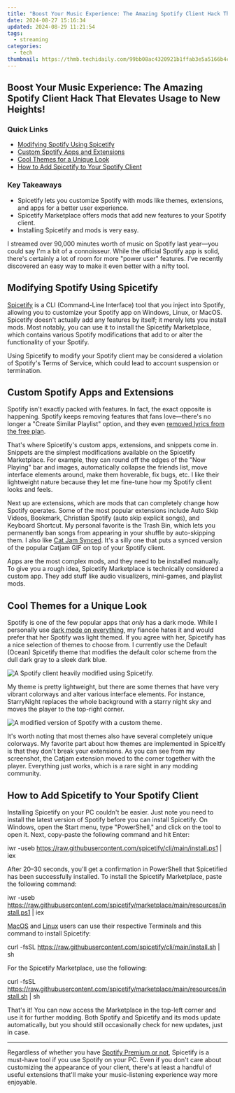 ```yaml
---
title: "Boost Your Music Experience: The Amazing Spotify Client Hack That Elevates Usage to New Heights!"
date: 2024-08-27 15:16:34
updated: 2024-08-29 11:21:54
tags:
  - streaming
categories:
  - tech
thumbnail: https://thmb.techidaily.com/99bb08ac4320921b1ffab3e5a5166b4c117aac2cf8ab3a2d0b2277eb6b26d486.jpg
---
```


## Boost Your Music Experience: The Amazing Spotify Client Hack That Elevates Usage to New Heights!

### Quick Links

* [Modifying Spotify Using Spicetify](https://fox-helps.techidaily.com/in-2024-creating-a-spherical-experience-best-practices-for-panoramic-film-9-essentials/)
* [Custom Spotify Apps and Extensions](https://android-unlock.techidaily.com/how-to-unlock-vivo-s17-phone-without-google-account-by-drfone-android/)
* [Cool Themes for a Unique Look](https://some-guidance.techidaily.com/in-2024-the-complete-blueprint-for-iphone-podcast-downloads/)
* [How to Add Spicetify to Your Spotify Client](https://bypass-frp.techidaily.com/in-2024-how-to-bypass-frp-from-vivo-y36-by-drfone-android/)

### Key Takeaways

* Spicetify lets you customize Spotify with mods like themes, extensions, and apps for a better user experience.
* Spicetify Marketplace offers mods that add new features to your Spotify client.
* Installing Spicetify and mods is very easy.

 I streamed over 90,000 minutes worth of music on Spotify last year—you could say I'm a bit of a connoisseur. While the official Spotify app is solid, there's certainly a lot of room for more "power user" features. I've recently discovered an easy way to make it even better with a nifty tool.

##  Modifying Spotify Using Spicetify

[Spicetify](https://spicetify.app/) is a CLI (Command-Line Interface) tool that you inject into Spotify, allowing you to customize your Spotify app on Windows, Linux, or MacOS. Spicetify doesn't actually add any features by itself; it merely lets you install mods. Most notably, you can use it to install the Spicetify Marketplace, which contains various Spotify modifications that add to or alter the functionality of your Spotify.

 Using Spicetify to modify your Spotify client may be considered a violation of Spotify's Terms of Service, which could lead to account suspension or termination.

##  Custom Spotify Apps and Extensions

 Spotify isn't exactly packed with features. In fact, the exact opposite is happening. Spotify keeps removing features that fans love—there's no longer a "Create Similar Playlist" option, and they even [removed lyrics from the free plan](https://fox-access.techidaily.com/new-2024-approved-saturation-perfection-tool/).

 That's where Spicetify's custom apps, extensions, and snippets come in. Snippets are the simplest modifications available on the Spicetify Marketplace. For example, they can round off the edges of the "Now Playing" bar and images, automatically collapse the friends list, move interface elements around, make them hoverable, fix bugs, etc. I like their lightweight nature because they let me fine-tune how my Spotify client looks and feels.

 Next up are extensions, which are mods that can completely change how Spotify operates. Some of the most popular extensions include Auto Skip Videos, Bookmark, Christian Spotify (auto skip explicit songs), and Keyboard Shortcut. My personal favorite is the Trash Bin, which lets you permanently ban songs from appearing in your shuffle by auto-skipping them. I also like [Cat Jam Synced](https://github.com/BlafKing/spicetify-cat-jam-synced). It's a silly one that puts a synced version of the popular Catjam GIF on top of your Spotify client.

 Apps are the most complex mods, and they need to be installed manually. To give you a rough idea, Spicetify Marketplace is technically considered a custom app. They add stuff like audio visualizers, mini-games, and playlist mods.

##  Cool Themes for a Unique Look

 Spotify is one of the few popular apps that _only_ has a dark mode. While I personally use [dark mode on everything](https://pokemon-go-android.techidaily.com/in-2024-hacks-to-do-pokemon-go-trainer-battles-for-honor-70-lite-5g-drfone-by-drfone-virtual-android/), my fiancée hates it and would prefer that her Spotify was light themed. If you agree with her, Spicetify has a nice selection of themes to choose from. I currently use the Default (Ocean) Spicetify theme that modifies the default color scheme from the dull dark gray to a sleek dark blue.

![A Spotify client heavily modified using Spicetify.](https://static1.howtogeekimages.com/wordpress/wp-content/uploads/2024/05/2024-05-22_17h22_27.png) 

 My theme is pretty lightweight, but there are some themes that have very vibrant colorways and alter various interface elements. For instance, StarryNight replaces the whole background with a starry night sky and moves the player to the top-right corner.

![A modified version of Spotify with a custom theme.](https://static1.howtogeekimages.com/wordpress/wp-content/uploads/2024/05/souicy.png) 

 It's worth noting that most themes also have several completely unique colorways. My favorite part about how themes are implemented in Spiceitfy is that they don't break your extensions. As you can see from my screenshot, the Catjam extension moved to the corner together with the player. Everything just works, which is a rare sight in any modding community.

##  How to Add Spicetify to Your Spotify Client

 Installing Spicetify on your PC couldn't be easier. Just note you need to install the latest version of Spotify before you can install Spicetify. On Windows, open the Start menu, type "PowerShell," and click on the tool to open it. Next, copy-paste the following command and hit Enter:

iwr -useb https://raw.githubusercontent.com/spicetify/cli/main/install.ps1 | iex

 After 20–30 seconds, you'll get a confirmation in PowerShell that Spicetified has been successfully installed. To install the Spicetify Marketplace, paste the following command:

iwr -useb https://raw.githubusercontent.com/spicetify/marketplace/main/resources/install.ps1 | iex

[MacOS](https://youtube-clips.techidaily.com/boost-your-revenue-yielding-earnings-from-youtube-at-500-followers-for-2024/) and [Linux](https://fake-location.techidaily.com/best-10-mock-location-apps-worth-trying-on-realme-narzo-60-pro-5g-drfone-by-drfone-virtual-android/) users can use their respective Terminals and this command to install Spicetify:

curl -fsSL https://raw.githubusercontent.com/spicetify/cli/main/install.sh | sh

 For the Spicetify Marketplace, use the following:

curl -fsSL https://raw.githubusercontent.com/spicetify/marketplace/main/resources/install.sh | sh

 That's it! You can now access the Marketplace in the top-left corner and use it for further modding. Both Spotify and Spicetify and its mods update automatically, but you should still occasionally check for new updates, just in case.

---

 Regardless of whether you have [Spotify Premium or not](https://twitter-videos.techidaily.com/new-in-2024-digital-drama-videoviral-sagas-unfold-online/), Spicetify is a must-have tool if you use Spotify on your PC. Even if you don't care about customizing the appearance of your client, there's at least a handful of useful extensions that'll make your music-listening experience way more enjoyable.

<ins class="adsbygoogle"
     style="display:block"
     data-ad-format="autorelaxed"
     data-ad-client="ca-pub-7571918770474297"
     data-ad-slot="1223367746"></ins>



<ins class="adsbygoogle"
     style="display:block"
     data-ad-client="ca-pub-7571918770474297"
     data-ad-slot="8358498916"
     data-ad-format="auto"
     data-full-width-responsive="true"></ins>
